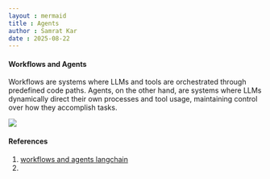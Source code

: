 ```yaml
---
layout : mermaid
title : Agents
author : Samrat Kar
date : 2025-08-22
---
```

#### Workflows and Agents 
Workflows are systems where LLMs and tools are orchestrated through predefined code paths. Agents, on the other hand, are systems where LLMs dynamically direct their own processes and tool usage, maintaining control over how they accomplish tasks.

![](/assets/agenticai2.0/workflownagents.png)


#### References 
1. [workflows and agents langchain](https://langchain-ai.github.io/langgraph/tutorials/workflows/)
2. 